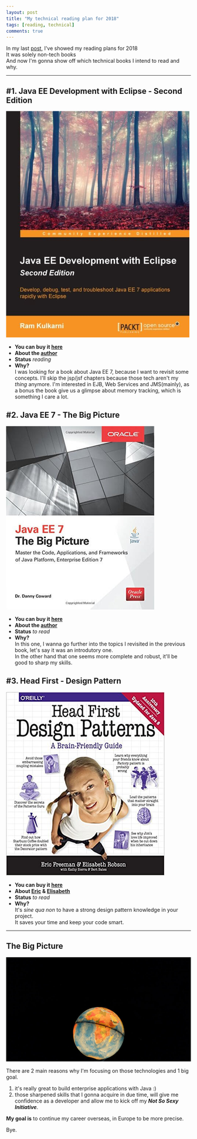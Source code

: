 ```yaml
---
layout: post
title: "My technical reading plan for 2018"
tags: [reading, technical]
comments: true
---
```

In my last [post](http://bit.ly/2GUoyoE), I've showed my reading plans for 2018  
It was solely non-tech books   
And now I'm gonna show off which technical books I intend to read and why.

---

## #1. Java EE Development with Eclipse - Second Edition 
![Java EE Development with Eclipse - Second Edition](../images/post_2/book_1.jpg)

- **You can buy it [here](http://amzn.to/2s5pYJJ)**
- **About the [author](http://bit.ly/2nL799x)**
- **Status** _reading_
- **Why?**     
I was looking for a book about Java EE 7, because I want to revisit some concepts.
I'll skip the jsp/jsf chapters because those tech aren't my _thing_ anymore.
I'm interested in EJB, Web Services and JMS(mainly), as a bonus the book give us a glimpse about memory tracking, which is something I care a lot.

## #2. Java EE 7 - The Big Picture
![Java EE 7 - The Big Picture](../images/post_2/book_2.jpg)
- **You can buy it [here](http://amzn.to/2BVSNYI)**
- **About the [author](http://bit.ly/2nHxS6J)**
- **Status** _to read_
- **Why?**     
In this one, I wanna go further into the topics I revisited in the previous book, let's say it was an introdutory one.       
In the other hand that one seems more complete and robust, it'll be good to sharp my skills.   

## #3. Head First - Design Pattern
![Head First - Design Pattern](../images/post_2/book_4.jpg)
- **You can buy it [here](http://amzn.to/2roTvKr)**
- **About  [Eric](http://www.oreilly.com/pub/au/2003) &  [Elisabeth](http://www.oreilly.com/pub/au/2002)**
- **Status** _to read_
- **Why?**     
It's _sine qua non_ to have a strong design pattern knowledge in your project.      
It saves your time and keep your code smart.     

---

## The Big Picture    
![world](../images/post_2/world.jpg)     

  There are 2 main reasons why I'm focusing on those technologies and 1 big goal.      
1. it's really great to build enterprise applications with Java :)      
2. those sharpened skills  that I gonna acquire in due time, will give me confidence as a developer and allow me to kick off my _**Not So Sexy Initiative**_.       

**My goal is** to continue my career overseas, in Europe to be more precise.     

Bye.
